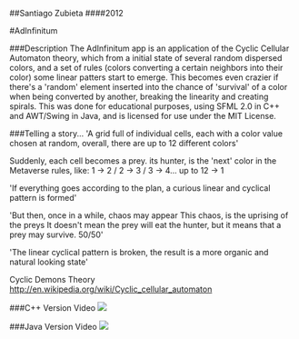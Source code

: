 ##Santiago Zubieta
####2012

#AdInfinitum

###Description
The AdInfinitum app is an application of the Cyclic Cellular Automaton theory, which from a initial state of several random dispersed colors, and a set of rules (colors converting a certain neighbors into their color) some linear patters start to emerge. This becomes even crazier if there's a 'random' element inserted into the chance of 'survival' of a color when being converted by another, breaking the linearity and creating spirals. This was done for educational purposes, using SFML 2.0 in C++ and AWT/Swing in Java, and is licensed for use under the MIT License.

###Telling a story...
'A grid full of individual cells, 
each with a color value chosen at random, 
overall, there are up to 12 different colors'

Suddenly, each cell becomes a prey. its hunter, is the 'next' color in the Metaverse rules, like:
1 -> 2 / 2 -> 3 / 3 -> 4... up to 12 -> 1

'If everything goes according to the plan, 
a curious linear and cyclical pattern is formed'

'But then, once in a while, chaos may appear
This chaos, is the uprising of the preys
It doesn't mean the prey will eat the hunter,
but it means that a prey may survive. 50/50'

'The linear cyclical pattern is broken, 
the result is a more organic and natural looking state'

Cyclic Demons Theory
http://en.wikipedia.org/wiki/Cyclic_cellular_automaton

###C++ Version Video
[![](https://raw2.github.com/Zubieta/AdInfinitum/master/Screenshots/Screen_CPP.png)](http://www.youtube.com/watch?v=ggDWurIu6zI)

###Java Version Video
[![](https://raw2.github.com/Zubieta/AdInfinitum/master/Screenshots/Screen_Java.png)](http://www.youtube.com/watch?v=84-AlIMW7Fk)
